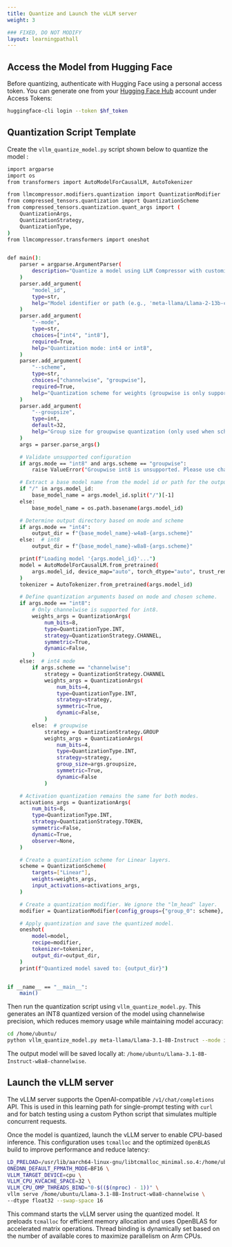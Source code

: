 ```yaml
---
title: Quantize and Launch the vLLM server
weight: 3

### FIXED, DO NOT MODIFY
layout: learningpathall
---
```


## Access the Model from Hugging Face

Before quantizing, authenticate with Hugging Face using a personal access token. You can generate one from your [Hugging Face Hub](https://huggingface.co/) account under Access Tokens:

```bash
huggingface-cli login --token $hf_token
```
## Quantization Script Template

Create the `vllm_quantize_model.py` script shown below to quantize the model :
```bash
import argparse
import os
from transformers import AutoModelForCausalLM, AutoTokenizer

from llmcompressor.modifiers.quantization import QuantizationModifier
from compressed_tensors.quantization import QuantizationScheme
from compressed_tensors.quantization.quant_args import (
    QuantizationArgs,
    QuantizationStrategy,
    QuantizationType,
)
from llmcompressor.transformers import oneshot


def main():
    parser = argparse.ArgumentParser(
        description="Quantize a model using LLM Compressor with customizable mode, scheme, and group size."
    )
    parser.add_argument(
        "model_id",
        type=str,
        help="Model identifier or path (e.g., 'meta-llama/Llama-2-13b-chat-hf' or '/path/to/model')",
    )
    parser.add_argument(
        "--mode",
        type=str,
        choices=["int4", "int8"],
        required=True,
        help="Quantization mode: int4 or int8",
    )
    parser.add_argument(
        "--scheme",
        type=str,
        choices=["channelwise", "groupwise"],
        required=True,
        help="Quantization scheme for weights (groupwise is only supported for int4)",
    )
    parser.add_argument(
        "--groupsize",
        type=int,
        default=32,
        help="Group size for groupwise quantization (only used when scheme is groupwise). Defaults to 32."
    )
    args = parser.parse_args()

    # Validate unsupported configuration
    if args.mode == "int8" and args.scheme == "groupwise":
        raise ValueError("Groupwise int8 is unsupported. Please use channelwise for int8.")

    # Extract a base model name from the model id or path for the output directory
    if "/" in args.model_id:
        base_model_name = args.model_id.split("/")[-1]
    else:
        base_model_name = os.path.basename(args.model_id)

    # Determine output directory based on mode and scheme
    if args.mode == "int4":
        output_dir = f"{base_model_name}-w4a8-{args.scheme}"
    else:  # int8
        output_dir = f"{base_model_name}-w8a8-{args.scheme}"

    print(f"Loading model '{args.model_id}'...")
    model = AutoModelForCausalLM.from_pretrained(
        args.model_id, device_map="auto", torch_dtype="auto", trust_remote_code=True
    )
    tokenizer = AutoTokenizer.from_pretrained(args.model_id)

    # Define quantization arguments based on mode and chosen scheme.
    if args.mode == "int8":
        # Only channelwise is supported for int8.
        weights_args = QuantizationArgs(
            num_bits=8,
            type=QuantizationType.INT,
            strategy=QuantizationStrategy.CHANNEL,
            symmetric=True,
            dynamic=False,
        )
    else:  # int4 mode
        if args.scheme == "channelwise":
            strategy = QuantizationStrategy.CHANNEL
            weights_args = QuantizationArgs(
                num_bits=4,
                type=QuantizationType.INT,
                strategy=strategy,
                symmetric=True,
                dynamic=False,
            )
        else:  # groupwise
            strategy = QuantizationStrategy.GROUP
            weights_args = QuantizationArgs(
                num_bits=4,
                type=QuantizationType.INT,
                strategy=strategy,
                group_size=args.groupsize,
                symmetric=True,
                dynamic=False
            )

    # Activation quantization remains the same for both modes.
    activations_args = QuantizationArgs(
        num_bits=8,
        type=QuantizationType.INT,
        strategy=QuantizationStrategy.TOKEN,
        symmetric=False,
        dynamic=True,
        observer=None,
    )

    # Create a quantization scheme for Linear layers.
    scheme = QuantizationScheme(
        targets=["Linear"],
        weights=weights_args,
        input_activations=activations_args,
    )

    # Create a quantization modifier. We ignore the "lm_head" layer.
    modifier = QuantizationModifier(config_groups={"group_0": scheme}, ignore=["lm_head"])

    # Apply quantization and save the quantized model.
    oneshot(
        model=model,
        recipe=modifier,
        tokenizer=tokenizer,
        output_dir=output_dir,
    )
    print(f"Quantized model saved to: {output_dir}")


if __name__ == "__main__":
    main()


```
Then run the quantization script using `vllm_quantize_model.py`. This generates an INT8 quantized version of the model using channelwise precision, which reduces memory usage while maintaining model accuracy:

```bash 
cd /home/ubuntu/
python vllm_quantize_model.py meta-llama/Llama-3.1-8B-Instruct --mode int8 --scheme channelwise
```
The output model will be saved locally at:
`/home/ubuntu/Llama-3.1-8B-Instruct-w8a8-channelwise`.

## Launch the vLLM server

The vLLM server supports the OpenAI-compatible `/v1/chat/completions` API. This is used in this learning path for single-prompt testing with `curl` and for batch testing using a custom Python script that simulates multiple concurrent requests.

Once the model is quantized, launch the vLLM server to enable CPU-based inference. This configuration uses `tcmalloc` and the optimized `OpenBLAS` build to improve performance and reduce latency:

```bash
LD_PRELOAD=/usr/lib/aarch64-linux-gnu/libtcmalloc_minimal.so.4:/home/ubuntu/OpenBLAS/libopenblas.so \
ONEDNN_DEFAULT_FPMATH_MODE=BF16 \
VLLM_TARGET_DEVICE=cpu \
VLLM_CPU_KVCACHE_SPACE=32 \
VLLM_CPU_OMP_THREADS_BIND="0-$(($(nproc) - 1))" \
vllm serve /home/ubuntu/Llama-3.1-8B-Instruct-w8a8-channelwise \
--dtype float32 --swap-space 16
```
This command starts the vLLM server using the quantized model. It preloads `tcmalloc` for efficient memory allocation and uses OpenBLAS for accelerated matrix operations. Thread binding is dynamically set based on the number of available cores to maximize parallelism on Arm CPUs.

